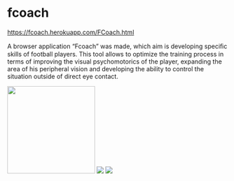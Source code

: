 # fcoach
https://fcoach.herokuapp.com/FCoach.html

A browser application “Fcoach” was made, which aim is developing speciﬁc skills of football players. This tool allows to optimize the training process in terms of improving the visual psychomotorics of the player, expanding the area of his peripheral vision and developing the ability to control the situation outside of direct eye contact. 




<p>
  <img width=200 src="https://github.com/DKarz/media-lfs/blob/master/f3.gif?raw=true">
  <img src="https://github.com/DKarz/media-lfs/blob/master/f4.gif?raw=true">
  <img src="https://github.com/DKarz/media-lfs/blob/master/f5.gif?raw=true">
  <br/><br/><br/>
</p>
